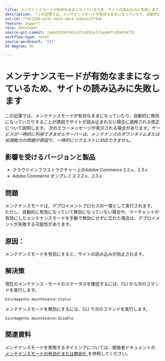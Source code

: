 ```yaml
---
title: メンテナンスモードが有効なままになっているため、サイトの読み込みに失敗します
description: 「この記事では、メンテナンスモードが有効なままになっていたり、自動的に無効になっていたりすることが原因でサイトが読み込まれない場合に適用される修正について説明します。 次のエラーメッセージが表示される場合があります。*一時的にサービスを利用できませんサーバーは、メンテナンスのダウンタイムや処理能力の問題が原因で、一時的にリクエストに対応できません。*"
exl-id: 77e01588-e135-4d24-a0c4-1a6ee123f4a8
feature: Support
role: Developer
source-git-commit: 2aeb2355b74d1cdfc62b5e7c5aa04fcd0a654733
workflow-type: tm+mt
source-wordcount: '227'
ht-degree: 0%

---
```


# メンテナンスモードが有効なままになっているため、サイトの読み込みに失敗します

この記事では、メンテナンスモードが有効なままになっていたり、自動的に無効になっていたりすることが原因でサイトが読み込まれない場合に適用される修正について説明します。 次のエラーメッセージが表示される場合があります。*サービスが一時的に利用できませんサーバーは、メンテナンスのダウンタイムまたは処理能力の問題が原因で、一時的にリクエストに対応できません。*

## 影響を受けるバージョンと製品

* クラウドインフラストラクチャー上のAdobe Commerce 2.2.x、2.3.x
* Adobe Commerce オンプレミス 2.2.x、2.3.x

## 問題

メンテナンスモードは、デプロイメントプロセスの一環として実行されます。 ただし、自動的に有効になっていて無効になっていない場合や、マーチャントが有効にしたメンテナンスモードを手動で無効にせずに忘れた場合は、デプロイメントが失敗する可能性があります。

## 原因：

メンテナンスモードを有効にすると、サイトの読み込みが防止されます。

## 解決策

現在のメンテナンス・モードのステータスを確認するには、CLI から次のコマンドを実行します。

```
bin/magento maintenance:status
```

メンテナンスモードを無効にするには、CLI で次のコマンドを実行します。

```
bin/magento maintenance:disable
```

## 関連資料

メンテナンスモードを使用するタイミングについては、開発者ドキュメントの [ メンテナンスモードの有効化または無効化 ](https://experienceleague.adobe.com/en/docs/commerce-operations/installation-guide/tutorials/maintenance-mode) を参照してください。
